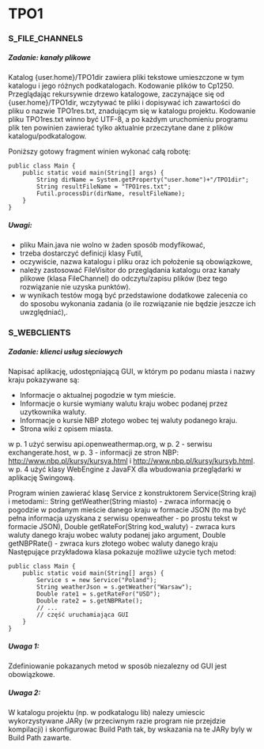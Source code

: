 # TPO1
### S_FILE_CHANNELS
##### Zadanie: kanały plikowe

Katalog {user.home}/TPO1dir  zawiera pliki tekstowe umieszczone w tym katalogu i jego różnych podkatalogach. Kodowanie plików to Cp1250.
Przeglądając rekursywnie drzewo katalogowe, zaczynające się od {user.home}/TPO1dir,  wczytywać te pliki i dopisywać ich zawartości do pliku o nazwie TPO1res.txt, znadującym się w katalogu projektu. Kodowanie pliku TPO1res.txt winno być UTF-8, a po każdym uruchomieniu programu plik ten powinien zawierać tylko aktualnie przeczytane dane z  plików katalogu/podkatalogow.

Poniższy gotowy fragment winien wykonać całą robotę:
```
public class Main {
    public static void main(String[] args) {
        String dirName = System.getProperty("user.home")+"/TPO1dir";
        String resultFileName = "TPO1res.txt";
        Futil.processDir(dirName, resultFileName);
    }
}
```
##### Uwagi:
- pliku Main.java nie wolno w żaden sposób modyfikować,
- trzeba dostarczyć definicji klasy Futil,
- oczywiście, nazwa katalogu i pliku oraz ich położenie są obowiązkowe,
- należy zastosować FileVisitor do przeglądania katalogu oraz kanały plikowe (klasa FileChannel) do odczytu/zapisu plików (bez tego rozwiązanie nie uzyska punktów).
- w wynikach testów mogą być przedstawione dodatkowe zalecenia co do sposobu wykonania zadania (o ile rozwiązanie nie będzie jeszcze ich uwzględniać),.

### S_WEBCLIENTS

##### Zadanie: klienci usług sieciowych

Napisać aplikację, udostępniającą GUI, w którym po podanu miasta i nazwy kraju pokazywane są:
- Informacje o aktualnej pogodzie w tym mieście.
- Informacje o kursie wymiany walutu kraju wobec podanej przez uzytkownika waluty.
- Informacje o kursie NBP złotego wobec tej waluty podanego kraju.
- Strona wiki z opisem miasta.

w p. 1 użyć serwisu api.openweathermap.org, 
w p. 2 - serwisu exchangerate.host, 
w p. 3 - informacji ze stron NBP: http://www.nbp.pl/kursy/kursya.html i http://www.nbp.pl/kursy/kursyb.html.
w p. 4 użyć klasy WebEngine z JavaFX dla wbudowania przeglądarki w aplikację Swingową.

Program winien zawierać klasę Service z konstruktorem Service(String kraj) i metodami::
String getWeather(String miasto) - zwraca informację o pogodzie w podanym mieście danego kraju w formacie JSON (to ma być pełna informacja uzyskana z serwisu openweather - po prostu tekst w formacie JSON),
Double getRateFor(String kod_waluty) - zwraca kurs waluty danego kraju wobec waluty podanej jako argument,
Double getNBPRate() - zwraca kurs złotego wobec waluty danego kraju
Następujące przykładowa klasa  pokazuje możliwe użycie tych metod:
```
public class Main {
    public static void main(String[] args) {
        Service s = new Service("Poland");
        String weatherJson = s.getWeather("Warsaw");
        Double rate1 = s.getRateFor("USD");
        Double rate2 = s.getNBPRate();
        // ...
        // część uruchamiająca GUI
    }
}
```
##### Uwaga 1: 
Zdefiniowanie pokazanych metod w sposób niezalezny od GUI jest obowiązkowe.
##### Uwaga 2:  
W katalogu projektu (np. w podkatalogu lib) nalezy umiescic wykorzystywane JARy (w przeciwnym razie program nie przejdzie kompilacji) i skonfigurowac Build Path tak, by wskazania na te JARy byly w Build Path zawarte.
